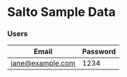 # Salto Sample Data

### Users

| Email            | Password |
| ---------------- | -------- |
| jane@example.com | 1234     |


